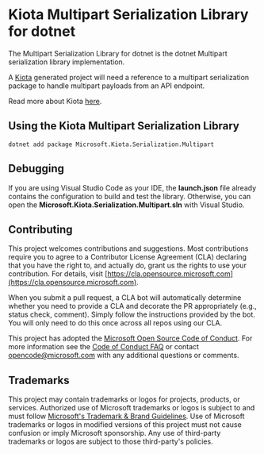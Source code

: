 # Kiota Multipart Serialization Library for dotnet

The Multipart Serialization Library for dotnet is the dotnet Multipart serialization library implementation.

A [Kiota](https://github.com/microsoft/kiota) generated project will need a reference to a multipart serialization package to handle multipart payloads from an API endpoint.

Read more about Kiota [here](https://github.com/microsoft/kiota/blob/main/README.md).

## Using the Kiota Multipart Serialization Library

```shell
dotnet add package Microsoft.Kiota.Serialization.Multipart
```

## Debugging

If you are using Visual Studio Code as your IDE, the **launch.json** file already contains the configuration to build and test the library. Otherwise, you can open the **Microsoft.Kiota.Serialization.Multipart.sln** with Visual Studio.

## Contributing

This project welcomes contributions and suggestions.  Most contributions require you to agree to a
Contributor License Agreement (CLA) declaring that you have the right to, and actually do, grant us
the rights to use your contribution. For details, visit [https://cla.opensource.microsoft.com](https://cla.opensource.microsoft.com).

When you submit a pull request, a CLA bot will automatically determine whether you need to provide
a CLA and decorate the PR appropriately (e.g., status check, comment). Simply follow the instructions
provided by the bot. You will only need to do this once across all repos using our CLA.

This project has adopted the [Microsoft Open Source Code of Conduct](https://opensource.microsoft.com/codeofconduct/).
For more information see the [Code of Conduct FAQ](https://opensource.microsoft.com/codeofconduct/faq/) or
contact [opencode@microsoft.com](mailto:opencode@microsoft.com) with any additional questions or comments.

## Trademarks

This project may contain trademarks or logos for projects, products, or services. Authorized use of Microsoft
trademarks or logos is subject to and must follow
[Microsoft's Trademark & Brand Guidelines](https://www.microsoft.com/legal/intellectualproperty/trademarks/usage/general).
Use of Microsoft trademarks or logos in modified versions of this project must not cause confusion or imply Microsoft sponsorship.
Any use of third-party trademarks or logos are subject to those third-party's policies.
